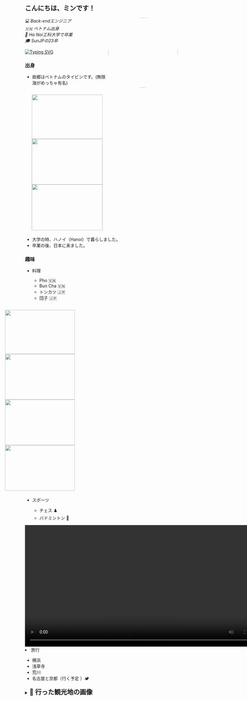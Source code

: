 <div>
<h2>こんにちは、ミンです！</h2>
<img align='right' src="img/profile.png" style="border-radius: 50%" width="230">
<p>
<em>
💻 Back-endエンジニア
</br>
🇻🇳 ベトナム出身
</br>
🏫 Ha Noi工科大学で卒業
</br>
🎓 SunJPの23卒
</em></p>

[![Typing SVG](https://readme-typing-svg.demolab.com?font=Fira+Code&size=30&duration=2000&pause=1000&random=false&width=435&lines=%E3%81%AF%E3%81%98%E3%82%81%E3%81%BE%E3%81%97%E3%81%A6%EF%BC%81;23%E5%8D%92%E3%82%A8%E3%83%B3%E3%82%B8%E3%83%8B%E3%82%A2%E3%81%AE%E3%83%9F%E3%83%B3%E3%81%A7%E3%81%99%EF%BC%81)](https://git.io/typing-svg)
</div>
<div>
<h3 style="text-deco">出身</h3>
<ul>
<li style="margin-bottom: 30px">故郷はベトナムのタイビンです。(無限海がめっちゃ有名)</li>
<img src="img/thai-binh.jpeg" width="230" height="145" style="animation: zoom 3s linear infinite; margin-right: 100px">
<img src="img/dong-lua.webp" width="230" height="150" style="animation: zoom 3s linear infinite; margin-right: 100px">
<img src="img/vo-cuc-2.jpg" width="230" height="150" style="animation: zoom 3s linear infinite;">

<li style="margin-top: 20px">大学の時、ハノイ（Hanoi）で暮らしました。</li>
<li>卒業の後、日本に来ました。</li>
</ul>
</div>




<h3 style="text-deco">趣味</h3>
<ul>
<li>料理</li>
<ul>
<li>Pho 🇻🇳</li>
<li>Bun Cha 🇻🇳</li>
<li>トンカツ 🇯🇵</li>
<li style="margin-bottom: 30px">団子 🇯🇵</li>
<img src="img/pho-vietnam.jpeg" width="230" height="145" style="animation: slide 10s linear infinite; margin-right: 100px">
<img src="img/bun-cha-vietnam.jpeg" width="230" height="150" style="animation: slide 10s linear infinite; margin-right: 100px">
<img src="img/tonkatsu.jpeg" width="230" height="150" style="animation: slide 10s linear infinite; margin-right: 100px">
<img src="img/dango.webp" width="230" height="150" style="animation: slide 10s linear infinite;">
</ul>

<li style="margin-top: 20px">スポーツ</li>
<ul>
<li>チェス ♟️</li>
<li>バドミントン 🏸</li>
</ul>
</ul>

<video width="800" controls autoplay loop>
  <source src="video/Cau-long.mp4" type="video/mp4">
  Your browser does not support HTML video.
</video>

<li>旅行</li>
<ul>
<li>横浜</li>
<li>浅草寺</li>
<li>荒川</li>
<li>名古屋と京都（行く予定 ）🏕️</li>
</ul>

<details close> 
  <summary><h2 style="display:inline; margin-bottom: 200px">🗾 行った観光地の画像</h2></summary>
  <!-- Small repo cards https://github.com/DenverCoder1/github-readme-stats (fork of anuraghazra/github-readme-stats) -->
  <p align="left" style="margin-top: 20px">
    <video width="400" controls autoplay loop style="margin-right: 100px">
      <source src="video/adachi.mp4" type="video/mp4">
      Your browser does not support HTML video.
    </video>
    <video width="400" controls autoplay loop style="margin-right: 100px">
      <source src="video/arakawa.mp4" type="video/mp4">
      Your browser does not support HTML video.
    </video>
    <video width="400" controls autoplay loop style="margin-right: 100px">
      <source src="video/sensoji.mp4" type="video/mp4">
      Your browser does not support HTML video.
    </video>
    <video width="400" controls autoplay loop style="margin-right: 100px">
      <source src="video/yokohama.mp4" type="video/mp4">
      Your browser does not support HTML video.
    </video>
  </p>
</details>

<style>
@keyframes rotate {
  0% {
    transform: rotate(0deg);
  }
  100% {
    transform: rotate(360deg);
  }
}

@keyframes zoom {
  0% {
    transform: scale(1);
  }
  50% {
    transform: scale(1.2);
  }
  100% {
    transform: scale(1);
  }
}

@keyframes slide {
  0% {
    transform: translateX(-50%);
  }
  100% {
    transform: translateX(0);
  }
}
</style>
